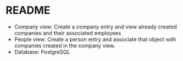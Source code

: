 # README

- Company view: Create a company entry and view already created companies and their associated employees
- People view: Create a person entry and associate that object with companies created in the company view.
- Database: PostgreSQL